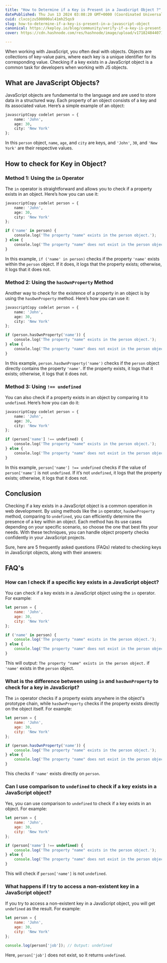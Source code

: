 ```yaml
---
title: "How to Determine if a Key is Present in a JavaScript Object ?"
datePublished: Thu Jun 13 2024 03:08:20 GMT+0000 (Coordinated Universal Time)
cuid: clxcojzu500000al41mh25qs9
slug: how-to-determine-if-a-key-is-present-in-a-javascript-object
canonical: https://keploy.io/blog/community/verify-if-a-key-is-present-in-a-js-object
cover: https://cdn.hashnode.com/res/hashnode/image/upload/v1718248440715/390ec67f-5713-410d-b67e-aa5da5d3cb8d.png

---
```


When working with JavaScript, you often deal with objects. Objects are collections of key-value pairs, where each key is a unique identifier for its corresponding value. Checking if a kеy еxists in a JavaScript objеct is a common task for developers when working with JS objects.

## What are JavaScript Objects?

JavaScript objects are fundamental to the language and are used to store data in a structured way. Each property of an object consists of a key and its associated value. Here’s a simple example of an object:

```python
javascriptCopy codelet person = {
    name: 'John',
    age: 30,
    city: 'New York'
};
```

In this `person` object, `name`, `age`, and `city` are keys, and `'John'`, `30`, and `'New York'` are their respective values.

## How to check for Key in Object?

### Method 1: Using the `in` Operator

The `in` operator is straightforward and allows you to check if a property exists in an object. Here’s how you can use it:

```python
javascriptCopy codelet person = {
    name: 'John',
    age: 30,
    city: 'New York'
};

if ('name' in person) {
    console.log('The property "name" exists in the person object.');
} else {
    console.log('The property "name" does not exist in the person object.');
}
```

In this example, `if ('name' in person)` checks if the property `'name'` exists within the `person` object. If it does, it logs that the property exists; otherwise, it logs that it does not.

### Method 2: Using the `hasOwnProperty` Method

Another way to check for the existence of a property in an object is by using the `hasOwnProperty` method. Here’s how you can use it:

```python
javascriptCopy codelet person = {
    name: 'John',
    age: 30,
    city: 'New York'
};

if (person.hasOwnProperty('name')) {
    console.log('The property "name" exists in the person object.');
} else {
    console.log('The property "name" does not exist in the person object.');
}
```

In this example, `person.hasOwnProperty('name')` checks if the `person` object directly contains the property `'name'`. If the property exists, it logs that it exists; otherwise, it logs that it does not.

### Method 3: Using `!== undefined`

You can also check if a property exists in an object by comparing it to `undefined`. Here’s how you can do it:

```python
javascriptCopy codelet person = {
    name: 'John',
    age: 30,
    city: 'New York'
};

if (person['name'] !== undefined) {
    console.log('The property "name" exists in the person object.');
} else {
    console.log('The property "name" does not exist in the person object.');
}
```

In this example, `person['name'] !== undefined` checks if the value of `person['name']` is not `undefined`. If it’s not `undefined`, it logs that the property exists; otherwise, it logs that it does not.

## Conclusion

Checking if a key exists in a JavaScript object is a common operation in web development. By using methods like the `in` operator, `hasOwnProperty` method, comparing to `undefined`, you can efficiently determine the presence of a key within an object. Each method has its use cases depending on your specific scenario, so choose the one that best fits your needs. With these techniques, you can handle object property checks confidently in your JavaScript projects.

Sure, here are 5 frequently asked questions (FAQs) related to checking keys in JavaScript objects, along with their answers:

## FAQ's

### How can I check if a specific key exists in a JavaScript object?

You can check if a key exists in a JavaScript object using the `in` operator. For example:

```javascript
let person = {
    name: 'John',
    age: 30,
    city: 'New York'
};

if ('name' in person) {
    console.log('The property "name" exists in the person object.');
} else {
    console.log('The property "name" does not exist in the person object.');
}
```

This will output: `The property "name" exists in the person object.` if `'name'` exists in the `person` object.

### What is the difference between using `in` and `hasOwnProperty` to check for a key in JavaScript?

The `in` operator checks if a property exists anywhere in the object's prototype chain, while `hasOwnProperty` checks if the property exists directly on the object itself. For example:

```javascript
let person = {
    name: 'John',
    age: 30,
    city: 'New York'
};

if (person.hasOwnProperty('name')) {
    console.log('The property "name" exists in the person object.');
} else {
    console.log('The property "name" does not exist in the person object.');
}
```

This checks if `'name'` exists directly on `person`.

### Can I use comparison to `undefined` to check if a key exists in a JavaScript object?

Yes, you can use comparison to `undefined` to check if a key exists in an object. For example:

```javascript
let person = {
    name: 'John',
    age: 30,
    city: 'New York'
};

if (person['name'] !== undefined) {
    console.log('The property "name" exists in the person object.');
} else {
    console.log('The property "name" does not exist in the person object.');
}
```

This will check if `person['name']` is not `undefined`.

### What happens if I try to access a non-existent key in a JavaScript object?

If you try to access a non-existent key in a JavaScript object, you will get `undefined` as the result. For example:

```javascript
let person = {
    name: 'John',
    age: 30,
    city: 'New York'
};

console.log(person['job']); // Output: undefined
```

Here, `person['job']` does not exist, so it returns `undefined`.
